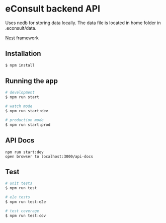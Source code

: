 # eConsult backend API

Uses nedb for storing data locally. The data file is located in home folder in .econsult/data.

[Nest](https://github.com/nestjs/nest) framework 

## Installation

```bash
$ npm install
```

## Running the app

```bash
# development
$ npm run start

# watch mode
$ npm run start:dev

# production mode
$ npm run start:prod
```
## API Docs
```
npm run start:dev
open browser to localhost:3000/api-docs
```

## Test

```bash
# unit tests
$ npm run test

# e2e tests
$ npm run test:e2e

# test coverage
$ npm run test:cov
```


